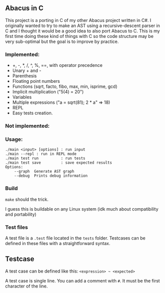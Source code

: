 ## Abacus in C
This project is a porting in C of my other Abacus project written in C#.
I originally wanted to try to make an AST using a recursive-descent parser in C and I thought it would be a good idea to also port Abacus to C.
This is my first time doing these kind of things with C so the code structure may be very sub-optimal but the goal is to improve by practice.

### Implemented:
- +, -, *, /, ^, %, ==, with operator precedence
- Unary + and -
- Parenthesis
- Floating point numbers
- Functions (sqrt, facto, fibo, max, min, isprime, gcd)
- Implicit multiplication ("5(4) = 20")
- Variables
- Multiple expressions ("a = sqrt(81); 2 * a" => 18)
- REPL
- Easy tests creation.
### Not implemented:

### Usage:
```
./main <input> [options] : run input
./main --repl : run in REPL mode
./main test run          : run tests
./main test save         : save expected results
Options:
    --graph  Generate AST graph
    --debug  Prints debug information
```

### Build
`make` should the trick.

I guess this is buildable on any Linux system (idk much about compatibility and portability)

### Test files
A test file is a `.test` file located in the `tests` folder. Testcases can be defined in these files with a straightforward syntax.

## Testcase
A test case can be defined like this:
`<expression> ~ <expected>`

A test case is single line.
You can add a comment with `#`. It must be the first character of the line.
